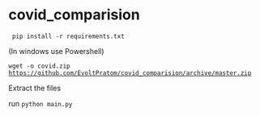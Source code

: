 # covid_comparision

<code> pip install -r requirements.txt </code>

(In windows use Powershell)

<code>wget -o covid.zip https://github.com/EvoltPratom/covid_comparision/archive/master.zip</code>

Extract the files

run <code>python main.py</code>
